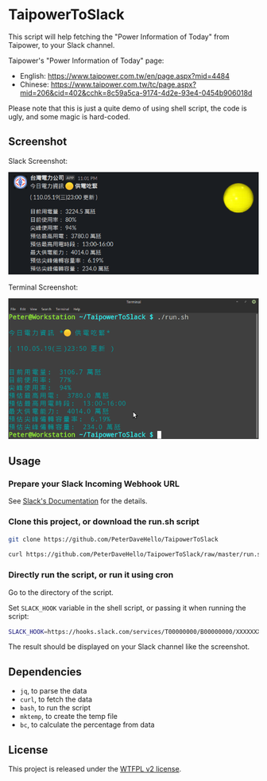 # TaipowerToSlack

This script will help fetching the "Power Information of Today" from Taipower, to your Slack channel.

Taipower's "Power Information of Today" page:

- English: <https://www.taipower.com.tw/en/page.aspx?mid=4484>
- Chinese: <https://www.taipower.com.tw/tc/page.aspx?mid=206&cid=402&cchk=8c59a5ca-9174-4d2e-93e4-0454b906018d>

Please note that this is just a quite demo of using shell script, the code is ugly, and some magic is hard-coded.

## Screenshot

Slack Screenshot:

![SlackScreenshot](SlackScreenshot.png)

Terminal Screenshot:

![TerminalScreenshot](TerminalScreenshot.png)

## Usage

### Prepare your Slack Incoming Webhook URL

See [Slack's Documentation](https://api.slack.com/messaging/webhooks) for the details.

### Clone this project, or download the run.sh script

```sh
git clone https://github.com/PeterDaveHello/TaipowerToSlack
```

```sh
curl https://github.com/PeterDaveHello/TaipowerToSlack/raw/master/run.sh -o /path/to/TaipowerToSlack/run.sh
```

### Directly run the script, or run it using cron

Go to the directory of the script.

Set `SLACK_HOOK` variable in the shell script, or passing it when running the script:

```sh
SLACK_HOOK=https://hooks.slack.com/services/T00000000/B00000000/XXXXXXXXXXXXXXXXXXXXXXXX ./run.sh
```

The result should be displayed on your Slack channel like the screenshot.

## Dependencies

- `jq`, to parse the data
- `curl`, to fetch the data
- `bash`, to run the script
- `mktemp`, to create the temp file
- `bc`, to calculate the percentage from data

## License

This project is released under the [WTFPL v2 license](https://choosealicense.com/licenses/wtfpl/).
